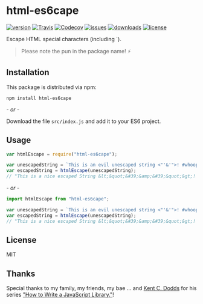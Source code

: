 # html-es6cape

[![version](https://img.shields.io/npm/v/html-es6cape.svg)](http://npm.im/html-es6cape)
[![Travis](https://img.shields.io/travis/AntonioVdlC/html-es6cape.svg?branch=master)](https://travis-ci.org/AntonioVdlC/html-es6cape)
[![Codecov](https://img.shields.io/codecov/c/github/AntonioVdlC/html-es6cape.svg)](https://codecov.io/github/AntonioVdlC/html-es6cape)
[![issues](https://img.shields.io/github/issues-raw/antoniovdlc/html-es6cape.svg)](https://github.com/AntonioVdlC/html-es6cape/issues)
[![downloads](https://img.shields.io/npm/dt/html-es6cape.svg)](http://npm.im/html-es6cape)
[![license](https://img.shields.io/npm/l/html-es6cape.svg)](http://opensource.org/licenses/MIT)

Escape HTML special characters (including `). 
> Please note the pun in the package name! :zap:

## Installation

This package is distributed via npm:

```
npm install html-es6cape
```

*- or -*

Download the file `src/index.js` and add it to your ES6 project.

## Usage

```javascript
var htmlEscape = require("html-es6cape");

var unescapedString = `This is an evil unescaped string <"'&'">! #whoopwhoop`;
var escapedString = htmlEscape(unescapedString);
// "This is a nice escaped String &lt;&quot;&#39;&amp;&#39;&quot;&gt;! #whoopwhoop"
```

*- or -*

```javascript
import htmlEscape from "html-es6cape";

var unescapedString = `This is an evil unescaped string <"'&'">! #whoopwhoop`;
var escapedString = htmlEscape(unescapedString);
// "This is a nice escaped String &lt;&quot;&#39;&amp;&#39;&quot;&gt;! #whoopwhoop"
```

## License
MIT

## Thanks
Special thanks to my family, my friends, my bae ... and [Kent C. Dodds](https://github.com/kentcdodds) for his series ["How to Write a JavaScript Library."](https://egghead.io/series/how-to-write-an-open-source-javascript-library)!
